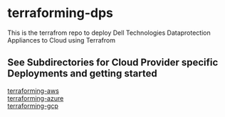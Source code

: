 # terraforming-dps

This is the terrafrom repo to deploy Dell Technologies Dataprotection Appliances to Cloud using Terrafrom

See Subdirectories for Cloud Provider specific Deployments and getting started  
---
[terraforming-aws](./terraforming-aws/README.md)  
[terraforming-azure](./terraforming-azure/README.md)  
[terraforming-gcp](./terraforming-gcp/README.md)
